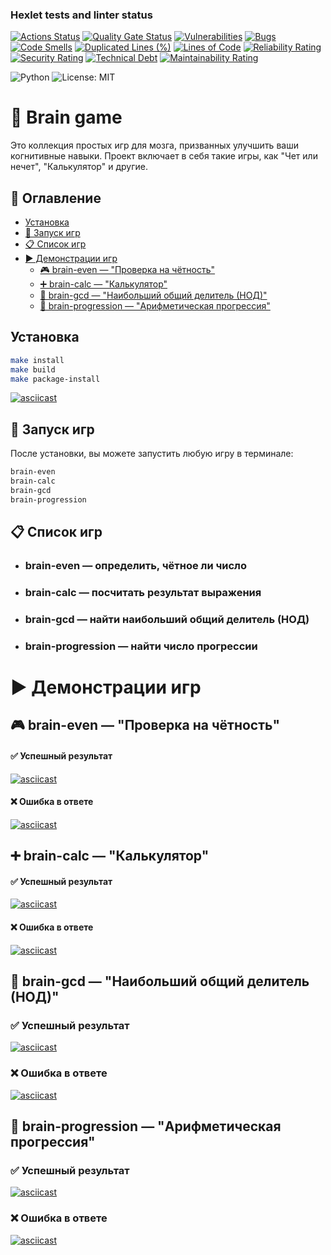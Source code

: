 ### Hexlet tests and linter status

[![Actions Status](https://github.com/Ratatuii/python-project-49/actions/workflows/hexlet-check.yml/badge.svg)](https://github.com/Ratatuii/python-project-49/actions) [![Quality Gate Status](https://sonarcloud.io/api/project_badges/measure?project=iRatatuii_python-project-49&metric=alert_status)](https://sonarcloud.io/summary/new_code?id=iRatatuii_python-project-49) [![Vulnerabilities](https://sonarcloud.io/api/project_badges/measure?project=iRatatuii_python-project-49&metric=vulnerabilities)](https://sonarcloud.io/summary/new_code?id=iRatatuii_python-project-49) [![Bugs](https://sonarcloud.io/api/project_badges/measure?project=iRatatuii_python-project-49&metric=bugs)](https://sonarcloud.io/summary/new_code?id=iRatatuii_python-project-49) [![Code Smells](https://sonarcloud.io/api/project_badges/measure?project=iRatatuii_python-project-49&metric=code_smells)](https://sonarcloud.io/summary/new_code?id=iRatatuii_python-project-49) [![Duplicated Lines (%)](https://sonarcloud.io/api/project_badges/measure?project=iRatatuii_python-project-49&metric=duplicated_lines_density)](https://sonarcloud.io/summary/new_code?id=iRatatuii_python-project-49) [![Lines of Code](https://sonarcloud.io/api/project_badges/measure?project=iRatatuii_python-project-49&metric=ncloc)](https://sonarcloud.io/summary/new_code?id=iRatatuii_python-project-49) [![Reliability Rating](https://sonarcloud.io/api/project_badges/measure?project=iRatatuii_python-project-49&metric=reliability_rating)](https://sonarcloud.io/summary/new_code?id=iRatatuii_python-project-49) [![Security Rating](https://sonarcloud.io/api/project_badges/measure?project=iRatatuii_python-project-49&metric=security_rating)](https://sonarcloud.io/summary/new_code?id=iRatatuii_python-project-49) [![Technical Debt](https://sonarcloud.io/api/project_badges/measure?project=iRatatuii_python-project-49&metric=sqale_index)](https://sonarcloud.io/summary/new_code?id=iRatatuii_python-project-49) [![Maintainability Rating](https://sonarcloud.io/api/project_badges/measure?project=iRatatuii_python-project-49&metric=sqale_rating)](https://sonarcloud.io/summary/new_code?id=iRatatuii_python-project-49)

![Python](https://img.shields.io/badge/python-3.12-blue.svg)
![License: MIT](https://img.shields.io/badge/License-MIT-yellow.svg)

# 🧠 Brain game

Это коллекция простых игр для мозга, призванных улучшить ваши когнитивные навыки. Проект включает в себя такие игры, как "Чет или нечет", "Калькулятор" и другие.

## 📑 Оглавление

- [Установка](#установка)
- [🚀 Запуск игр](#-запуск-игр)
- [📋 Список игр](#-список-игр)
- [▶️ Демонстрации игр](#️-демонстрации-игр)
  - [🎮 brain-even — "Проверка на чётность"](#-brain-even--проверка-на-чётность)
  - [➕ brain-calc — "Калькулятор"](#-brain-calc--калькулятор)
  - [🧮 brain-gcd — "Наибольший общий делитель (НОД)"](#-brain-gcd--наибольший-общий-делитель-нод)
  - [🔢 brain-progression — "Арифметическая прогрессия"](#-brain-progression--арифметическая-прогрессия)

## Установка

```bash
make install
make build
make package-install
```

[![asciicast](https://asciinema.org/a/Lob7Bi5RFfKuVcqRSC68rWdd6.svg)](https://asciinema.org/a/Lob7Bi5RFfKuVcqRSC68rWdd6)

## 🚀 Запуск игр

После установки, вы можете запустить любую игру в терминале:

```bash
brain-even
brain-calc
brain-gcd
brain-progression
```

## 📋 Список игр

- ### brain-even — определить, чётное ли число

- ### brain-calc — посчитать результат выражения

- ### brain-gcd — найти наибольший общий делитель (НОД)

- ### brain-progression — найти число прогрессии


# ▶️ Демонстрации игр

## 🎮 brain-even — "Проверка на чётность"

#### ✅ Успешный результат

[![asciicast](https://asciinema.org/a/2bnHtlsPLgMvO37ScJeI8KEkj.svg)](https://asciinema.org/a/2bnHtlsPLgMvO37ScJeI8KEkj)

#### ❌ Ошибка в ответе

[![asciicast](https://asciinema.org/a/e8psY1kmzWiDzBI0BZMOw712u.svg)](https://asciinema.org/a/e8psY1kmzWiDzBI0BZMOw712u)

## ➕ brain-calc — "Калькулятор"

#### ✅ Успешный результат

[![asciicast](https://asciinema.org/a/NarU8GGvXxlSNtOBLqXlhY5R7.svg)](https://asciinema.org/a/NarU8GGvXxlSNtOBLqXlhY5R7)

#### ❌ Ошибка в ответе

[![asciicast](https://asciinema.org/a/0HKX2DW1sSoMIhYL0WjwZRaLs.svg)](https://asciinema.org/a/0HKX2DW1sSoMIhYL0WjwZRaLs)

## 🧮  brain-gcd — "Наибольший общий делитель (НОД)"

### ✅ Успешный результат

[![asciicast](https://asciinema.org/a/3Ni8fkWBiCV9AtgtQNS89Km32.svg)](https://asciinema.org/a/3Ni8fkWBiCV9AtgtQNS89Km32)

### ❌ Ошибка в ответе

[![asciicast](https://asciinema.org/a/xcH4PlmHac9rjz9W6bV1jE1MO.svg)](https://asciinema.org/a/xcH4PlmHac9rjz9W6bV1jE1MO)

## 🔢  brain-progression — "Арифметическая прогрессия"

### ✅ Успешный результат

[![asciicast](https://asciinema.org/a/OBFFDcs4woR4yxWd5CUg7Q0m6.svg)](https://asciinema.org/a/OBFFDcs4woR4yxWd5CUg7Q0m6)

### ❌ Ошибка в ответе

[![asciicast](https://asciinema.org/a/cftuGbqvGdPYjRCPA7NH1mgvr.svg)](https://asciinema.org/a/cftuGbqvGdPYjRCPA7NH1mgvr)